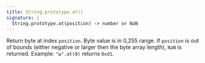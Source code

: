 ```yaml
---
title: String.prototype.at()
signature: |
  String.prototype.at(position) -> number or NaN
---
```


Return byte at index `position`. Byte value is in 0,255 range. If `position` is
out of bounds (either negative or larger then the byte array length), `NaN` is
returned.  Example: `"ы".at(0)` returns `0xd1`.
